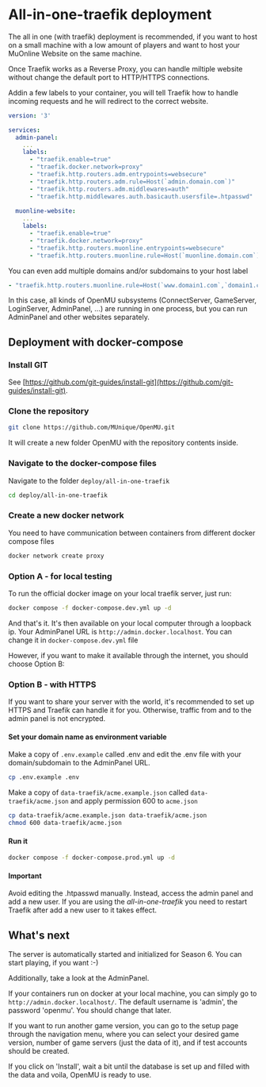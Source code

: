 # All-in-one-traefik deployment

The all in one (with traefik) deployment is recommended, if you want to host
on a small machine with a low amount of players and want to host your
MuOnline Website on the same machine.

Once Traefik works as a Reverse Proxy, you can handle miltiple website
without change the default port to HTTP/HTTPS connections.

Addin a few labels to your container, you will tell Traefik how to
handle incoming requests and he will redirect to the correct website.

``` yml
version: '3'

services:
  admin-panel:
    ...
    labels:
      - "traefik.enable=true"
      - "traefik.docker.network=proxy"
      - "traefik.http.routers.adm.entrypoints=websecure"
      - "traefik.http.routers.adm.rule=Host(`admin.domain.com`)"
      - "traefik.http.routers.adm.middlewares=auth"
      - "traefik.http.middlewares.auth.basicauth.usersfile=.htpasswd"
      
  muonline-website:
    ...
    labels:
      - "traefik.enable=true"
      - "traefik.docker.network=proxy"
      - "traefik.http.routers.muonline.entrypoints=websecure"
      - "traefik.http.routers.muonline.rule=Host(`muonline.domain.com`)"
```

You can even add multiple domains and/or subdomains to your host label

``` yml
- "traefik.http.routers.muonline.rule=Host(`www.domain1.com`,`domain1.com`,`sub.domain1.com`)"
```

In this case, all kinds of OpenMU subsystems (ConnectServer, GameServer, LoginServer,
AdminPanel, ...) are running in one process, but you can run
AdminPanel and other websites separately.

## Deployment with docker-compose

### Install GIT

See [https://github.com/git-guides/install-git](https://github.com/git-guides/install-git).

### Clone the repository

``` bash
git clone https://github.com/MUnique/OpenMU.git
```

It will create a new folder OpenMU with the repository contents inside.

### Navigate to the docker-compose files

Navigate to the folder `deploy/all-in-one-traefik`

``` bash
cd deploy/all-in-one-traefik
```

### Create a new docker network

You need to have communication between containers from different docker compose files

``` bash
docker network create proxy
```

### Option A - for local testing

To run the official docker image on your local traefik server, just run:

``` bash
docker compose -f docker-compose.dev.yml up -d
```

And that's it. It's then available on your local computer through a loopback
ip. Your AdminPanel URL is `http://admin.docker.localhost`. You can change it
in `docker-compose.dev.yml` file

However, if you want to make it available through the internet, you should choose
Option B:

### Option B - with HTTPS

If you want to share your server with the world, it's recommended to set up HTTPS
and Traefik can handle it for you. Otherwise, traffic from and to the admin
panel is not encrypted.

#### Set your domain name as environment variable

Make a copy of `.env.example` called .env and edit the .env file with your
domain/subdomain to the AdminPanel URL.

``` bash
cp .env.example .env
```

Make a copy of `data-traefik/acme.example.json` called `data-traefik/acme.json`
and apply permission 600 to `acme.json`

``` bash
cp data-traefik/acme.example.json data-traefik/acme.json
chmod 600 data-traefik/acme.json
```

#### Run it

``` bash
docker compose -f docker-compose.prod.yml up -d
```

#### Important

Avoid editing the .htpasswd manually. Instead, access the admin panel
and add a new user. If you are using the _all-in-one-traefik_ you
need to restart Traefik after add a new user to it takes effect.

## What's next

The server is automatically started and initialized for Season 6. You can start
playing, if you want :-)

Additionally, take a look at the AdminPanel.

If your containers run on docker at your local machine, you can simply go to `http://admin.docker.localhost/`.
The default username is 'admin', the password 'openmu'. You should change that later.

If you want to run another game version, you can go to the setup page through
the navigation menu, where you can select your desired game version,
number of game servers (just the data of it), and if test accounts
should be created.

If you click on 'Install', wait a bit until the database is set up and
filled with the data and voila, OpenMU is ready to use.
